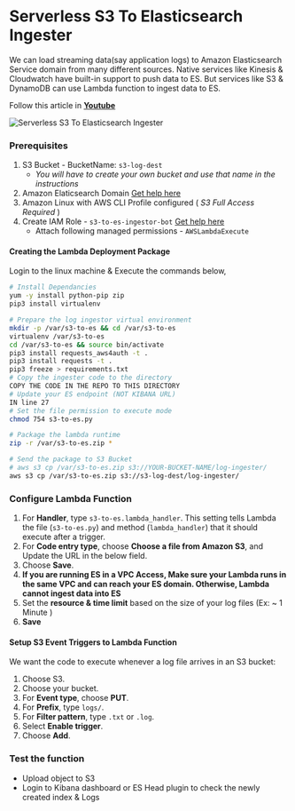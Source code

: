 # Serverless S3 To Elasticsearch Ingester
We can load streaming data(say application logs) to Amazon Elasticsearch Service domain from many different sources. Native services like Kinesis & Cloudwatch have built-in support to push data to ES. But services like S3 & DynamoDB can use Lambda function to ingest data to ES.

Follow this article in **[Youtube](https://youtu.be/Ysd9tWuhE8g)**

![Serverless S3 To Elasticsearch Ingester](https://raw.githubusercontent.com/miztiik/serverless-s3-to-elasticsearch-ingester/master/images/serverless-s3-to-es-ingester-valaxy-miztiik.png)

### Prerequisites
1. S3 Bucket - BucketName: `s3-log-dest`
   - _You will have to create your own bucket and use that name in the instructions_
1. Amazon Elaticsearch Domain [Get help here](https://www.youtube.com/watch?v=cahU_A4c-eE)
1. Amazon Linux with AWS CLI Profile configured ( _S3 Full Access Required_ )
1. Create IAM Role - `s3-to-es-ingestor-bot` [Get help here](https://www.youtube.com/watch?v=5g0Cuq-qKA0&index=11&list=PLxzKY3wu0_FLaF9Xzpyd9p4zRCikkD9lE)
   - Attach following managed permissions - `AWSLambdaExecute`

#### Creating the Lambda Deployment Package
Login to the linux machine & Execute the commands below,
 ```sh
 # Install Dependancies
yum -y install python-pip zip
pip3 install virtualenv

# Prepare the log ingestor virtual environment 
mkdir -p /var/s3-to-es && cd /var/s3-to-es
virtualenv /var/s3-to-es
cd /var/s3-to-es && source bin/activate
pip3 install requests_aws4auth -t .
pip3 install requests -t .
pip3 freeze > requirements.txt
# Copy the ingester code to the directory
COPY THE CODE IN THE REPO TO THIS DIRECTORY
# Update your ES endpoint (NOT KIBANA URL)
IN line 27
# Set the file permission to execute mode
chmod 754 s3-to-es.py

# Package the lambda runtime
zip -r /var/s3-to-es.zip *

# Send the package to S3 Bucket
# aws s3 cp /var/s3-to-es.zip s3://YOUR-BUCKET-NAME/log-ingester/
aws s3 cp /var/s3-to-es.zip s3://s3-log-dest/log-ingester/
```

### Configure Lambda Function
1. For **Handler**, type `s3-to-es.lambda_handler`\. This setting tells Lambda the file \(`s3-to-es.py`\) and method \(`lambda_handler`\) that it should execute after a trigger\.
1. For **Code entry type**, choose **Choose a file from Amazon S3**, and Update the URL in the below field\.
1. Choose **Save**\.
1. **If you are running ES in a VPC Access, Make sure your Lambda runs in the same VPC and can reach your ES domain. Otherwise, Lambda cannot ingest data into ES**
1. Set the **resource & time limit** based on the size of your log files (Ex: ~ 1 Minute )
1. **Save**

#### Setup S3 Event Triggers to Lambda Function
We want the code to execute whenever a log file arrives in an S3 bucket:
1. Choose S3\.
1. Choose your bucket\.
1. For **Event type**, choose **PUT**\.
1. For **Prefix**, type `logs/`\.
1. For **Filter pattern**, type `.txt` or `.log`\.
1. Select **Enable trigger**\.
1. Choose **Add**\.


### Test the function
- Upload object to S3
- Login to Kibana dashboard or ES Head plugin to check the newly created index & Logs